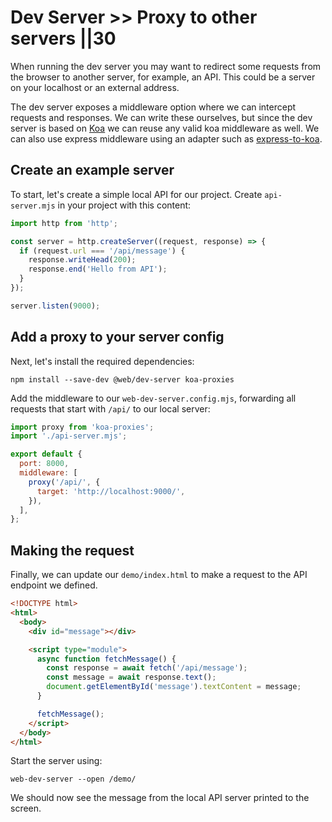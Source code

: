 # Dev Server >> Proxy to other servers ||30

When running the dev server you may want to redirect some requests from the browser to another server, for example, an API. This could be a server on your localhost or an external address.

The dev server exposes a middleware option where we can intercept requests and responses. We can write these ourselves, but since the dev server is based on [Koa](https://koajs.com/) we can reuse any valid koa middleware as well. We can also use express middleware using an adapter such as [express-to-koa](https://www.npmjs.com/package/express-to-koa).

## Create an example server

To start, let's create a simple local API for our project. Create `api-server.mjs` in your project with this content:

```js
import http from 'http';

const server = http.createServer((request, response) => {
  if (request.url === '/api/message') {
    response.writeHead(200);
    response.end('Hello from API');
  }
});

server.listen(9000);
```

## Add a proxy to your server config

Next, let's install the required dependencies:

```
npm install --save-dev @web/dev-server koa-proxies
```

Add the middleware to our `web-dev-server.config.mjs`, forwarding all requests that start with `/api/` to our local server:

```js
import proxy from 'koa-proxies';
import './api-server.mjs';

export default {
  port: 8000,
  middleware: [
    proxy('/api/', {
      target: 'http://localhost:9000/',
    }),
  ],
};
```

## Making the request

Finally, we can update our `demo/index.html` to make a request to the API endpoint we defined.

```html
<!DOCTYPE html>
<html>
  <body>
    <div id="message"></div>

    <script type="module">
      async function fetchMessage() {
        const response = await fetch('/api/message');
        const message = await response.text();
        document.getElementById('message').textContent = message;
      }

      fetchMessage();
    </script>
  </body>
</html>
```

Start the server using:

```
web-dev-server --open /demo/
```

We should now see the message from the local API server printed to the screen.
